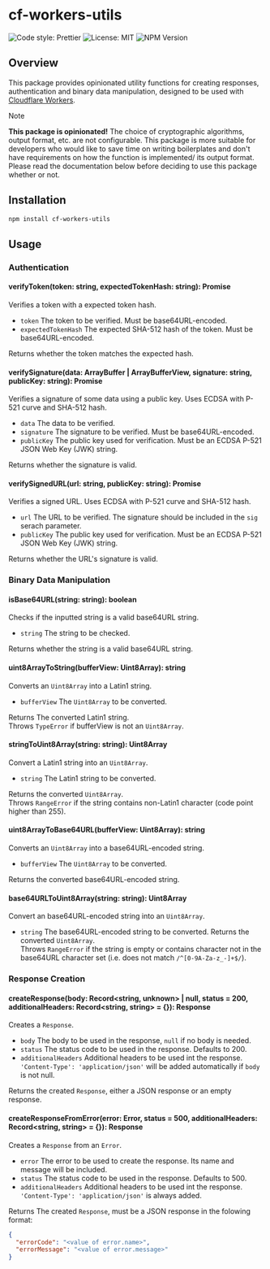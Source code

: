 # cf-workers-utils
![Code style: Prettier](https://img.shields.io/badge/code_style-Prettier-blue?style=for-the-badge)
![License: MIT](https://img.shields.io/github/license/Kynson/cf-workers-utils?style=for-the-badge)
![NPM Version](https://img.shields.io/npm/v/cf-workers-utils?style=for-the-badge&logo=npm)

## Overview
This package provides opinionated utility functions for creating responses, authentication and binary data manipulation, designed to be used with [Cloudflare Workers](https://workers.cloudflare.com/).

> [!NOTE]
> **This package is opinionated!** The choice of cryptographic algorithms, output format, etc. are not configurable. This package is more suitable for developers who would like to save time on writing boilerplates and don't have requirements on how the function is implemented/ its output format. Please read the documentation below before deciding to use this package whether or not.

## Installation
```bash
npm install cf-workers-utils
```
## Usage
### Authentication
#### verifyToken(token: string, expectedTokenHash: string): Promise<boolean>
Verifies a token with a expected token hash.

* `token` The token to be verified. Must be base64URL-encoded.
* `expectedTokenHash` The expected SHA-512 hash of the token. Must be base64URL-encoded.

Returns whether the token matches the expected hash.

#### verifySignature(data: ArrayBuffer | ArrayBufferView, signature: string, publicKey: string): Promise<boolean>
Verifies a signature of some data using a public key. Uses ECDSA with P-521 curve and SHA-512 hash.

* `data` The data to be verified.
* `signature` The signature to be verified. Must be base64URL-encoded.
* `publicKey` The public key used for verification. Must be an ECDSA P-521 JSON Web Key (JWK) string.

Returns whether the signature is valid.

#### verifySignedURL(url: string, publicKey: string): Promise<boolean>
Verifies a signed URL. Uses ECDSA with P-521 curve and SHA-512 hash.

* `url` The URL to be verified. The signature should be included in the `sig` serach parameter.
* `publicKey` The public key used for verification. Must be an ECDSA P-521 JSON Web Key (JWK) string.

Returns whether the URL's signature is valid.

### Binary Data Manipulation
#### isBase64URL(string: string): boolean
Checks if the inputted string is a valid base64URL string.

* `string` The string to be checked.

Returns whether the string is a valid base64URL string.

#### uint8ArrayToString(bufferView: Uint8Array): string
Converts an `Uint8Array` into a Latin1 string.

* `bufferView` The `Uint8Array` to be converted.

Returns The converted Latin1 string.\
Throws `TypeError` if bufferView is not an `Uint8Array`.

#### stringToUint8Array(string: string): Uint8Array
Convert a Latin1 string into an `Uint8Array`.

* `string` The Latin1 string to be converted.

Returns the converted `Uint8Array`.\
Throws `RangeError` if the string contains non-Latin1 character (code point higher than 255).

#### uint8ArrayToBase64URL(bufferView: Uint8Array): string
Converts an `Uint8Array` into a base64URL-encoded string.

* `bufferView` The `Uint8Array` to be converted.

Returns the converted base64URL-encoded string.

#### base64URLToUint8Array(string: string): Uint8Array
Convert an base64URL-encoded string into an `Uint8Array`.

* `string` The base64URL-encoded string to be converted.
Returns the converted `Uint8Array`.\
Throws `RangeError` if the string is empty or contains character not in the base64URL character set (i.e. does not match `/^[0-9A-Za-z_-]+$/`).

### Response Creation

#### createResponse(body: Record<string, unknown> | null, status = 200, additionalHeaders: Record<string, string> = {}): Response
Creates a `Response`.

* `body` The body to be used in the response, `null` if no body is needed.
* `status` The status code to be used in the response. Defaults to 200.
* `additionalHeaders` Additional headers to be used int the response. `'Content-Type': 'application/json'` will be added automatically if `body` is not null.

Returns the created `Response`, either a JSON response or an empty response.

#### createResponseFromError(error: Error, status = 500, additionalHeaders: Record<string, string> = {}): Response
Creates a `Response` from an `Error`.

* `error` The error to be used to create the response. Its name and message will be included.
* `status` The status code to be used in the response. Defaults to 500.
* `additionalHeaders` Additional headers to be used int the response. `'Content-Type': 'application/json'` is always added.

Returns The created `Response`, must be a JSON response in the folowing format:

```json
{
  "errorCode": "<value of error.name>",
  "errorMessage": "<value of error.message>"
}
```